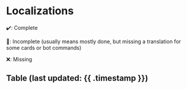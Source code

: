 # Localizations

✔️: Complete

🚧: Incomplete (usually means mostly done, but missing a translation for some cards or bot commands)

❌: Missing

## Table (last updated: {{ .timestamp }})
